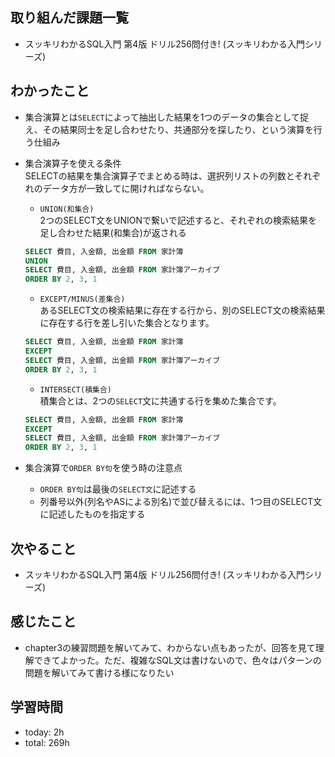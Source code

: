  ##  取り組んだ課題一覧

- スッキリわかるSQL入門 第4版 ドリル256問付き! (スッキリわかる入門シリーズ)

 ##  わかったこと

- 集合演算とは`SELECT`によって抽出した結果を1つのデータの集合として捉え、その結果同士を足し合わせたり、共通部分を探したり、という演算を行う仕組み

- 集合演算子を使える条件<br>SELECTの結果を集合演算子でまとめる時は、選択列リストの列数とそれぞれのデータ方が一致してに開ければならない。
    - `UNION(和集合)`<br>2つのSELECT文をUNIONで繋いで記述すると、それぞれの検索結果を足し合わせた結果(和集合)が返される
    ```SQL
    SELECT 費目, 入金額, 出金額 FROM 家計簿
    UNION
    SELECT 費目, 入金額, 出金額 FROM 家計簿アーカイブ
    ORDER BY 2, 3, 1
    ```
    - `EXCEPT/MINUS(差集合)`<br>あるSELECT文の検索結果に存在する行から、別のSELECT文の検索結果に存在する行を差し引いた集合となります。
    ```SQL
    SELECT 費目, 入金額, 出金額 FROM 家計簿
    EXCEPT
    SELECT 費目, 入金額, 出金額 FROM 家計簿アーカイブ
    ORDER BY 2, 3, 1
    ```
   - `INTERSECT(積集合)`<br>積集合とは、2つの`SELECT`文に共通する行を集めた集合です。
    ```SQL
    SELECT 費目, 入金額, 出金額 FROM 家計簿
    EXCEPT
    SELECT 費目, 入金額, 出金額 FROM 家計簿アーカイブ
    ORDER BY 2, 3, 1
    ```

- 集合演算で`ORDER BY句`を使う時の注意点
    - `ORDER BY句`は最後の`SELECT文`に記述する
    - 列番号以外(列名やASによる別名)で並び替えるには、1つ目のSELECT文に記述したものを指定する

 ##  次やること

- スッキリわかるSQL入門 第4版 ドリル256問付き! (スッキリわかる入門シリーズ)

 ##  感じたこと

- chapter3の練習問題を解いてみて、わからない点もあったが、回答を見て理解できてよかった。ただ、複雑なSQL文は書けないので、色々はパターンの問題を解いてみて書ける様になりたい

 ##  学習時間
- today: 2h
- total: 269h
